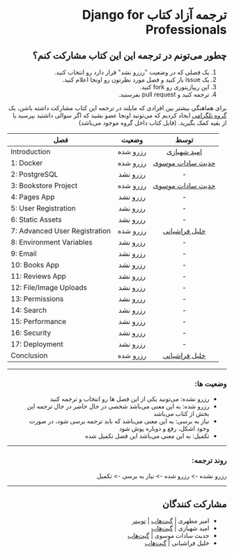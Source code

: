 <h1 dir="rtl"> ترجمه آزاد کتاب  Django for Professionals</h1>

<h2 dir="rtl">چطور می‌تونم در ترجمه این این کتاب مشارکت کنم؟</h2>

<ol dir="rtl">
    <li>یک فصلی که در وضعیت "رزرو نشد" قرار دارد رو انتخاب کنید.</li>
    <li>یک issue باز کنید و فصل مورد نظرتون رو اونجا اعلام کنید.</li>
    <li>این ریپازیتوری رو fork کنید.</li>
    <li>ترجمه کنید و pull request بفرستید.</li>
</ol>


<p dir="rtl">
برای هماهنگی بیشتر بین افرادی که مایلند در ترجمه این کتاب مشارکت داشته باشن، یک <a href="https://t.me/dfp_farsi">گروه تلگرامی</a> ایجاد کردیم که می‌تونید اونجا عضو بشید که اگر سوالی داشتید بپرسید یا از بقیه کمک بگیرید. (فایل کتاب داخل گروه موجود می‌باشد)
</p>

| فصل                           |   وضعیت  | توسط |
|-------------------------------|:--------:|:----:|
| Introduction                  | رزرو شده |   <a href="https://github.com/themaximalist">امید شهبازی</a>  |
| 1: Docker                     | رزرو شده |   <a href="https://github.com/cemusavi">حدیث سادات موسوی</a>  |
| 2: PostgreSQL                 | رزرو نشد |   -  |
| 3: Bookstore Project          | رزرو شده |   <a href="https://github.com/cemusavi">حدیث سادات موسوی</a>  |
| 4: Pages App                  | رزرو نشد |   -  |
| 5: User Registration          | رزرو نشد |   -  |
| 6: Static Assets              | رزرو نشد |   -  |
| 7: Advanced User Registration | رزرو شده |   <a href="https://github.com/khalil-farashiani">خلیل فراشیانی</a>  |
| 8: Environment Variables      | رزرو نشد |   -  |
| 9: Email                      | رزرو نشد |   -  |
| 10: Books App                 | رزرو نشد |   -  |
| 11: Reviews App               | رزرو نشد |   -  |
| 12: File/Image Uploads        | رزرو نشد |   -  |
| 13: Permissions               | رزرو نشد |   -  |
| 14: Search                    | رزرو نشد |   -  |
| 15: Performance               | رزرو نشد |   -  |
| 16: Security                  | رزرو نشد |   -  |
| 17: Deployment                | رزرو نشد |   -  |
| Conclusion                    | رزرو شده |   <a href="https://github.com/khalil-farashiani">خلیل فراشیانی</a>  |

---

<h3 dir="rtl">
وضعیت ها:
</h3>

<ul dir="rtl">
    <li>رزرو نشده: می‌تونید یکی از این فصل ها رو انتخاب و ترجمه کنید</li>
    <li>رزرو شده: به این معنی می‌باشد شخصی در حال حاضر در حال ترجمه این بخش از کتاب می‌باشد</li>
    <li>نیاز به برسی: به این معنی می‌باشد که باید ترجمه برسی شود، در صورت وجود اشکل، رفع و دوباره پوش شود</li>
    <li>تکمیل: به این معنی می‌باشد این فصل تکمیل شده</li>
</ul>

---

<h3 dir="rtl">
روند ترجمه:
</h3>
<p dir="rtl">
رزرو نشده -> رزرو شده -> نیاز به برسی -> تکمیل
</p>

---

<h2 dir="rtl">
مشارکت کنندگان
</h2>

<ul dir="rtl">
    <li>امیر مطهری | <a href="https://github.com/mthri">گیت‌هاب</a> | <a href="https://twitter.com/a_mthri">توییتر</a></li>
    <li>امید شهبازی | <a href="https://github.com/themaximalist">گیت‌هاب</a></li>
    <li>حدیث سادات موسوی | <a href="https://github.com/cemusavi">گیت‌هاب</a></li>
    <li>خلیل فراشیانی | <a href="https://github.com/khalil-farashiani">گیت‌هاب</a></li>
</ul>